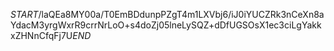 $START$/laQEa8MY00a/T0EmBDdunpPZgT4m1LXVbj6/iJ0iYUCZRk3nCeXn8aYdacM3yrgWxrR9crrNrLoO+s4doZj05lneLySQZ+dDfUGSOsX1ec3ciLgYakkxZHNnCfqFj7U$END$
